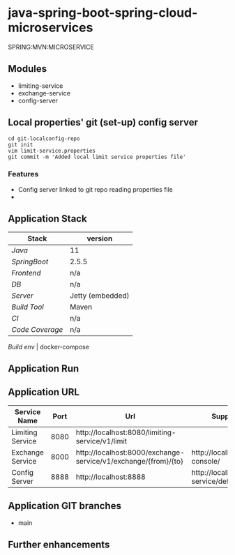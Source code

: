 # java-spring-boot-spring-cloud-microservices
SPRING:MVN:MICROSERVICE

## Modules 
- limiting-service
- exchange-service  
- config-server

## Local properties' git (set-up) config server
``` 
cd git-localconfig-repo
git init 
vim limit-service.properties
git commit -m 'Added local limit service properties file'
```

### Features
- Config server linked to git repo reading properties file
- 


## 

## Application Stack

Stack  | version |
--- | --- |  
*Java* | 11
*SpringBoot* |  2.5.5
*Frontend* | n/a
*DB* | n/a
*Server* | Jetty (embedded)
*Build Tool* | Maven
*CI* | n/a
*Code Coverage* | n/a

*Build env* | docker-compose

## Application Run

## Application URL
Service Name | Port | Url | Supporting Url
--- | --- | --- |--- |
Limiting Service | 8080 | http://localhost:8080/limiting-service/v1/limit |
Exchange Service | 8000 | http://localhost:8000/exchange-service/v1/exchange/{from}/{to} | http://localhost:8000/h2-console/
Config Server | 8888 | http://localhost:8888 | http://localhost:8888/limit-service/default


## Application GIT branches
- main

## Further enhancements 